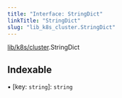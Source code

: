 ```yaml
---
title: "Interface: StringDict"
linkTitle: "StringDict"
slug: "lib_k8s_cluster.StringDict"
---
```


[lib/k8s/cluster](../modules/lib_k8s_cluster.md).StringDict

## Indexable

▪ [key: `string`]: `string`
